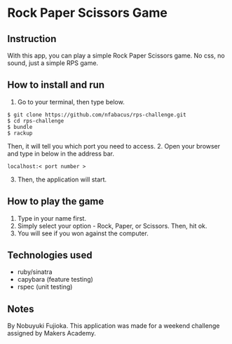 # Rock Paper Scissors Game

Instruction
-------
With this app, you can play a simple Rock Paper Scissors game.
No css, no sound, just a simple RPS game.

How to install and run
-------
1. Go to your terminal, then type below.
```
$ git clone https://github.com/nfabacus/rps-challenge.git
$ cd rps-challenge
$ bundle
$ rackup
```
Then, it will tell you which port you need to access.
2. Open your browser and type in below in the address bar.
```
localhost:< port number >
```
3. Then, the application will start.

How to play the game
-------
1. Type in your name first.
2. Simply select your option - Rock, Paper, or Scissors. Then, hit ok.
3. You will see if you won against the computer.

Technologies used
--------
- ruby/sinatra
- capybara (feature testing)
- rspec (unit testing)

Notes
-------
By Nobuyuki Fujioka.
This application was made for a weekend challenge assigned by Makers Academy.
